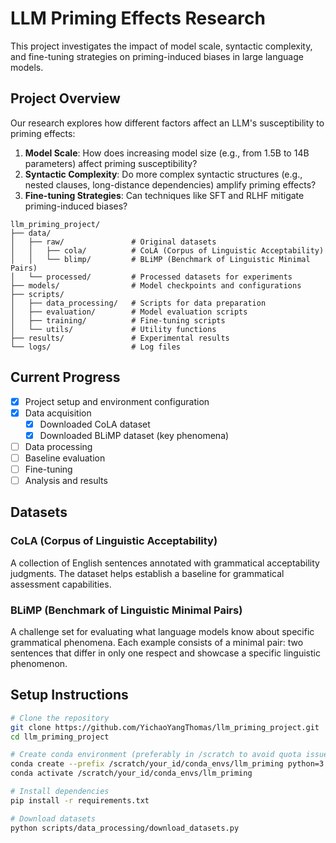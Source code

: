 # LLM Priming Effects Research

This project investigates the impact of model scale, syntactic complexity, and fine-tuning strategies on priming-induced biases in large language models.

## Project Overview

Our research explores how different factors affect an LLM's susceptibility to priming effects:

1. **Model Scale**: How does increasing model size (e.g., from 1.5B to 14B parameters) affect priming susceptibility?
2. **Syntactic Complexity**: Do more complex syntactic structures (e.g., nested clauses, long-distance dependencies) amplify priming effects?
3. **Fine-tuning Strategies**: Can techniques like SFT and RLHF mitigate priming-induced biases?
```
llm_priming_project/
├── data/
│   ├── raw/               # Original datasets
│   │   ├── cola/          # CoLA (Corpus of Linguistic Acceptability)
│   │   └── blimp/         # BLiMP (Benchmark of Linguistic Minimal Pairs)
│   └── processed/         # Processed datasets for experiments
├── models/                # Model checkpoints and configurations
├── scripts/
│   ├── data_processing/   # Scripts for data preparation
│   ├── evaluation/        # Model evaluation scripts
│   ├── training/          # Fine-tuning scripts
│   └── utils/             # Utility functions
├── results/               # Experimental results
└── logs/                  # Log files
```
## Current Progress

- [x] Project setup and environment configuration
- [x] Data acquisition
  - [x] Downloaded CoLA dataset
  - [x] Downloaded BLiMP dataset (key phenomena)
- [ ] Data processing
- [ ] Baseline evaluation
- [ ] Fine-tuning
- [ ] Analysis and results

## Datasets

### CoLA (Corpus of Linguistic Acceptability)
A collection of English sentences annotated with grammatical acceptability judgments. The dataset helps establish a baseline for grammatical assessment capabilities.

### BLiMP (Benchmark of Linguistic Minimal Pairs)
A challenge set for evaluating what language models know about specific grammatical phenomena. Each example consists of a minimal pair: two sentences that differ in only one respect and showcase a specific linguistic phenomenon.

## Setup Instructions

```bash
# Clone the repository
git clone https://github.com/YichaoYangThomas/llm_priming_project.git
cd llm_priming_project

# Create conda environment (preferably in /scratch to avoid quota issues)
conda create --prefix /scratch/your_id/conda_envs/llm_priming python=3.9
conda activate /scratch/your_id/conda_envs/llm_priming

# Install dependencies
pip install -r requirements.txt

# Download datasets
python scripts/data_processing/download_datasets.py
